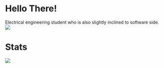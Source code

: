 # Hello There!
Electrical engineering student who is also slightly inclined to software side.
![](https://komarev.com/ghpvc/?username=your-github-username&color=282828&style=plastic)



# Stats

<img align="left" wdith="47%" src="https://github-readme-stats.vercel.app/api?username=LaufeyDev&show_icons=true&theme=tokyonight" />












